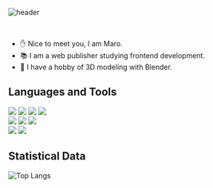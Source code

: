 <!-- Header -->

![header](https://capsule-render.vercel.app/api?type=rect&color=8894ff&height=150&section=header&text=HELLO!&fontSize=90&fontColor=ffffff&fontAlignY=55)

<br/>

- ✋ Nice to meet you, I am Maro.
- 📚 I am a web publisher studying frontend development.
- 🎨 I have a hobby of 3D modeling with Blender.

<!--Languages Tools -->

## Languages and Tools

<img src="https://img.shields.io/badge/HTML-000000?style=for-the-badge&logo=html5&logoColor=E34F26"> <img src="https://img.shields.io/badge/CSS-000000?style=for-the-badge&logo=css3&logoColor=1572B6"> <img src="https://img.shields.io/badge/SCSS-000000?style=for-the-badge&logo=sass&logoColor=CC6699"> <img src="https://img.shields.io/badge/Tailwind-000000?style=for-the-badge&logo=tailwindcss&logoColor=06B6D4">
<br/><img src="https://img.shields.io/badge/Javascript-000000?style=for-the-badge&logo=javascript&logoColor=F7DF1E"> <img src="https://img.shields.io/badge/gulp-000000?style=for-the-badge&logo=gulp&logoColor=CF4647"> <img src="https://img.shields.io/badge/React-000000?style=for-the-badge&logo=react&logoColor=61DAFB">
<br/><img src="https://img.shields.io/badge/Photoshop-000000?style=for-the-badge&logo=adobephotoshop&logoColor=31A8FF">
<img src="https://img.shields.io/badge/blender-000000?style=for-the-badge&logo=blender&logoColor=F5792A">

<!-- Statistical -->

## Statistical Data

![Top Langs](https://github-readme-stats.vercel.app/api/top-langs/?username=maro911220&layout=compact&theme=dracula)
